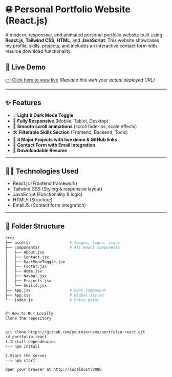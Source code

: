 # 🌐 Personal Portfolio Website (React.js)

A modern, responsive, and animated personal portfolio website built using **React.js**, **Tailwind CSS**, **HTML**, and **JavaScript**. This website showcases my profile, skills, projects, and includes an interactive contact form with resume download functionality.

## 🚀 Live Demo

[👉 Click here to view live](#) *(Replace this with your actual deployed URL)*

---

## ✨ Features

- 💡 **Light & Dark Mode Toggle**
- 📱 **Fully Responsive** (Mobile, Tablet, Desktop)
- 🎯 **Smooth scroll animations** (scroll fade-ins, scale effects)
- 🛠️ **Filterable Skills Section** (Frontend, Backend, Tools)
- 📂 **3 Major Projects with live demo & GitHub links**
- 📧 **Contact Form with Email Integration**
- 📄 **Downloadable Resume**

---

## 🧑‍💻 Technologies Used

- React.js (Frontend framework)
- Tailwind CSS (Styling & responsive layout)
- JavaScript (Functionality & logic)
- HTML5 (Structure)
- EmailJS (Contact form integration)

---

## 📁 Folder Structure

```bash
src/
├── assets/                 # Images, logos, icons
├── components/             # All React components
│   ├── About.jsx
│   ├── Contact.jsx
│   ├── DarkModeToggle.jsx
│   ├── Footer.jsx
│   ├── Home.jsx
│   ├── Navbar.jsx
│   ├── Projects.jsx
│   └── Skills.jsx
├── App.jsx                 # Root component
├── App.css                 # Global styles
└── index.js                # Entry point


📦 How to Run Locally
Clone the repository


git clone https://github.com/yourusername/portfolio-react.git
cd portfolio-react
1.Install dependencies
--> npm install

2.Start the server
--> npm start

Open your browser at http://localhost:8080